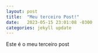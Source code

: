 ```yaml
---
layout: post
title:  "Meu terceiro Post!"
date:   2023-05-15 23:01:08 -0300
categories: jekyll update
---
```

Este é o meu terceiro post